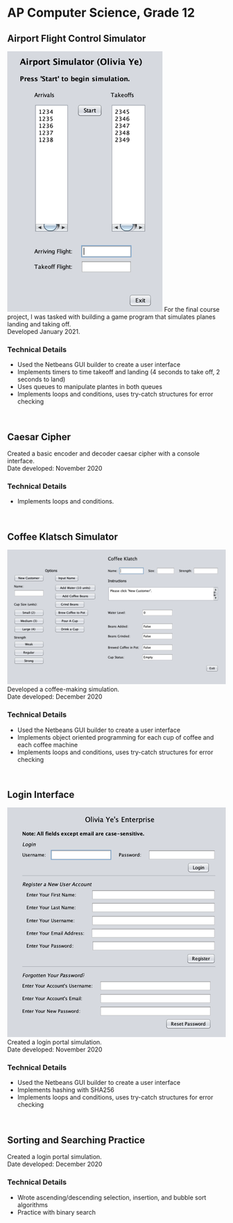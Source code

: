 # AP Computer Science, Grade 12

## Airport Flight Control Simulator
<img src="images/airportgui.png" height="600">
For the final course project, I was tasked with building a game program that simulates planes landing and taking off. <br> 
Developed January 2021.

### Technical Details

* Used the Netbeans GUI builder to create a user interface 
* Implements timers to time takeoff and landing (4 seconds to take off, 2 seconds to land)
* Uses queues to manipulate plantes in both queues
* Implements loops and conditions, uses try-catch structures for error checking
<br>

## Caesar Cipher
Created a basic encoder and decoder caesar cipher with a console interface. <br>
Date developed: November 2020

### Technical Details

* Implements loops and conditions.
<br>

## Coffee Klatsch Simulator
<img src="images/coffeegui.png" width="600">
Developed a coffee-making simulation.  <br> 
Date developed: December 2020

### Technical Details

* Used the Netbeans GUI builder to create a user interface
* Implements object oriented programming for each cup of coffee and each coffee machine
* Implements loops and conditions, uses try-catch structures for error checking
<br>

## Login Interface
<img src="images/logingui.png" width="600">
Created a login portal simulation. <br>
Date developed: November 2020

### Technical Details

* Used the Netbeans GUI builder to create a user interface
* Implements hashing with SHA256
* Implements loops and conditions, uses try-catch structures for error checking
<br>

## Sorting and Searching Practice
Created a login portal simulation. <br>
Date developed: December 2020

### Technical Details

* Wrote ascending/descending selection, insertion, and bubble sort algorithms
* Practice with binary search



